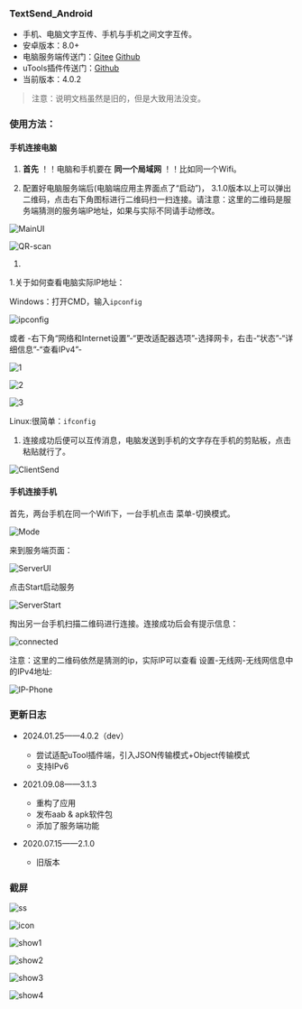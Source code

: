  ### TextSend_Android

 - 手机、电脑文字互传、手机与手机之间文字互传。
 - 安卓版本：8.0+
 - 电脑服务端传送门：[Gitee](https://gitee.com/rmshadows/TextSend_Desktop)   [Github](https://github.com/rmshadows/TextSend_Desktop)
 - uTools插件传送门：[Github](https://github.com/rmshadows/TextSend_Utool)
 - 当前版本：4.0.2

>注意：说明文档虽然是旧的，但是大致用法没变。

 ### 使用方法：

 #### 手机连接电脑

 1. **首先** ！！电脑和手机要在 **同一个局域网** ！！比如同一个Wifi。

 1. 配置好电脑服务端后(电脑端应用主界面点了“启动”)， 3.1.0版本以上可以弹出二维码，点击右下角图标进行二维码扫一扫连接。请注意：这里的二维码是服务端猜测的服务端IP地址，如果与实际不同请手动修改。

![MainUI](https://images.gitee.com/uploads/images/2021/0908/211045_fe3f87bb_7423713.png "屏幕截图.png")

![QR-scan](https://images.gitee.com/uploads/images/2021/0908/211219_8e71af41_7423713.png "屏幕截图.png")

 1. 

 1.关于如何查看电脑实际IP地址：

 Windows：打开CMD，输入`ipconfig`

 ![ipconfig](https://images.gitee.com/uploads/images/2020/0711/155301_98c7745d_7423713.png "屏幕截图.png")

 或者 -右下角“网络和Internet设置”-“更改适配器选项”-选择网卡，右击-“状态”-“详细信息”-“查看IPv4”-

 ![1](https://images.gitee.com/uploads/images/2020/0711/155531_7fd5d3ef_7423713.png "屏幕截图.png")

 ![2](https://images.gitee.com/uploads/images/2020/0711/155700_10b63197_7423713.png "屏幕截图.png")

 ![3](https://images.gitee.com/uploads/images/2020/0711/160339_2e853f88_7423713.png "屏幕截图.png")

 Linux:很简单：`ifconfig`

 1. 连接成功后便可以互传消息，电脑发送到手机的文字存在手机的剪贴板，点击粘贴就行了。

![ClientSend](https://images.gitee.com/uploads/images/2021/0908/211524_ee48d821_7423713.png "屏幕截图.png")

 #### 手机连接手机

首先，两台手机在同一个Wifi下，一台手机点击 菜单-切换模式。

![Mode](https://images.gitee.com/uploads/images/2021/0908/211656_f0dd7974_7423713.png "屏幕截图.png")

来到服务端页面：

![ServerUI](https://images.gitee.com/uploads/images/2021/0908/211716_b0b58e7d_7423713.png "屏幕截图.png")

点击Start启动服务

![ServerStart](https://images.gitee.com/uploads/images/2021/0908/211746_50d802c4_7423713.png "屏幕截图.png")

掏出另一台手机扫描二维码进行连接。连接成功后会有提示信息：

![connected](https://images.gitee.com/uploads/images/2021/0908/211838_6462f861_7423713.png "屏幕截图.png")

注意：这里的二维码依然是猜测的ip，实际IP可以查看 设置-无线网-无线网信息中的IPv4地址:

![IP-Phone](https://images.gitee.com/uploads/images/2021/0908/212007_c6542afb_7423713.png "屏幕截图.png")

### 更新日志

- 2024.01.25——4.0.2（dev）
  - 尝试适配uTool插件端，引入JSON传输模式+Object传输模式
  - 支持IPv6

- 2021.09.08——3.1.3
  - 重构了应用
  - 发布aab & apk软件包
  - 添加了服务端功能
- 2020.07.15——2.1.0
  - 旧版本

 ### 截屏

 ![ss](https://images.gitee.com/uploads/images/2020/0711/160554_6d64861e_7423713.png "屏幕截图.png")

 ![icon](https://images.gitee.com/uploads/images/2021/0908/212040_06084dbc_7423713.png "屏幕截图.png")

 ![show1](https://images.gitee.com/uploads/images/2021/0908/212101_aa78d419_7423713.png "屏幕截图.png")

 ![show2](https://images.gitee.com/uploads/images/2021/0908/212123_a8f7d202_7423713.png "屏幕截图.png")

 ![show3](https://images.gitee.com/uploads/images/2021/0908/212145_cf27dbb7_7423713.png "屏幕截图.png")

 ![show4](https://images.gitee.com/uploads/images/2021/0908/211746_50d802c4_7423713.png "屏幕截图.png")




